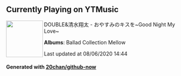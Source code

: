 ## Currently Playing on YTMusic

[<img align="left" width="100" src="https://lh3.googleusercontent.com/KuXN5vdMHYcgcL7g69Ly8vn6myWDx6PELoo0hM5J3n7iIUB_sc7HAQ7gjEYXI84BSh0F-9wMwWM4FYuq">](https://music.youtube.com/channel/UCRUPQYmkA6yNDf820rOMvGw)

DOUBLE&清水翔太 - おやすみのキスを~Good Night My Love~

**Albums**: Ballad Collection Mellow

Last updated at 08/06/2020 14:44

#### Generated with [20chan/github-now](https://github.com/20chan/github-now)


<!--
**20chan/20chan** is a ✨ _special_ ✨ repository because its `README.md` (this file) appears on your GitHub profile.

Here are some ideas to get you started:

- 🔭 I’m currently working on ...
- 🌱 I’m currently learning ...
- 👯 I’m looking to collaborate on ...
- 🤔 I’m looking for help with ...
- 💬 Ask me about ...
- 📫 How to reach me: ...
- 😄 Pronouns: ...
- ⚡ Fun fact: ...
-->

